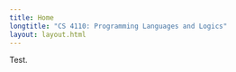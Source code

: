 ```yaml
---
title: Home
longtitle: "CS 4110: Programming Languages and Logics"
layout: layout.html
---
```

Test.
